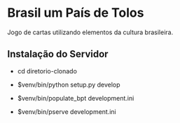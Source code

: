 Brasil um País de Tolos
=======================

Jogo de cartas utilizando elementos da cultura brasileira.


Instalação do Servidor
----------------------

- cd diretorio-clonado

- $venv/bin/python setup.py develop

- $venv/bin/populate_bpt development.ini

- $venv/bin/pserve development.ini
